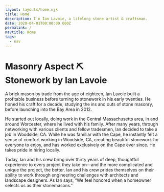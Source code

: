 ```yaml
---
layout: layouts/home.njk
title: Home
description: I'm Ian Lavoie, a lifelong stone artist & craftsman.
date: 2020-04-01T00:00:00.000Z
permalink: /
navtitle: Home
tags:
  - nav
---
```


<h1 class="c-dark">Masonry Aspect  ⛏️<br> Stonework by Ian Lavoie</h1>

<div class="flex-grid">

  <div class="flex-grid__item flex-grid__item--no-hover flex-grid__item--full-width">
    <p>
      A brick mason by trade from the age of eighteen, Ian Lavoie built a profitable business before turning to stonework in his early twenties. He honed his craft for a decade, studying the ins and outs of stone masonry, before launching into the Bay Area in 2012.
    </p>
    <p>
      He started out locally, doing work in the Central Massachusetts area, in and around Worcester, where he lived with his family. After many years, through networking with various clients and fellow tradesmen, Ian decided to take a job in Woodside, CA. While he was familiar with the Cape, he instantly felt a sense of comfort working in Woodside, CA, creating beautiful stonework for everyone to enjoy, and has worked exclusively on the Cape ever since. He takes pride in hiring locally.
    </p>
    <p>
      Today, Ian and his crew bring over thirty years of deep, thoughtful experience to every project they take on—and the more complicated and unique the project, the better. Ian and his crew prides themselves on their ability to work through engineering challenges with architects and landscape designers. As Ian says, “We feel honored when a homeowner selects us as their stonemasons.”
    </p>
  </div>
</div>

